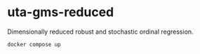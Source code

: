# uta-gms-reduced

Dimensionally reduced robust and stochastic ordinal regression.

```
docker compose up
```